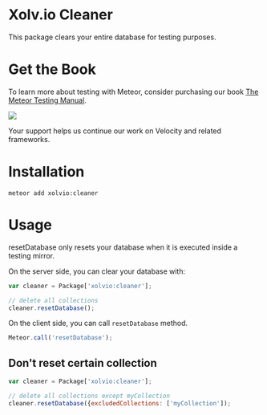 Xolv.io Cleaner
===============

This package clears your entire database for testing purposes.

# Get the Book

To learn more about testing with Meteor, consider purchasing our book [The Meteor Testing Manual](http://www.meteortesting.com/?utm_source=cleaner&utm_medium=banner&utm_campaign=cleaner).

[![](http://www.meteortesting.com/img/tmtm.gif)](http://www.meteortesting.com/?utm_source=cleaner&utm_medium=banner&utm_campaign=cleaner)

Your support helps us continue our work on Velocity and related frameworks.

# Installation

```
meteor add xolvio:cleaner
```

# Usage

resetDatabase only resets your database when it is executed inside a testing mirror.

On the server side, you can clear your database with:

```javascript
var cleaner = Package['xolvio:cleaner'];

// delete all collections
cleaner.resetDatabase();
```

On the client side, you can call `resetDatabase` method.

```javascript
Meteor.call('resetDatabase');
```

## Don't reset certain collection

```javascript
var cleaner = Package['xolvio:cleaner'];

// delete all collections except myCollection
cleaner.resetDatabase({excludedCollections: ['myCollection']);
```
